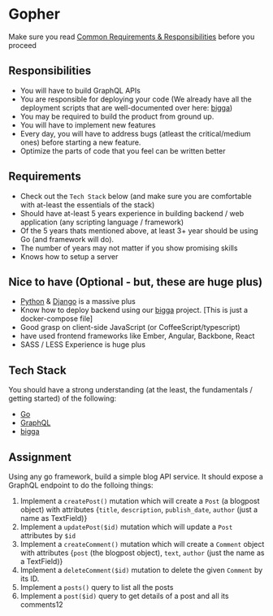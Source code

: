 # Gopher

Make sure you read [Common Requirements & Responsibilities](https://github.com/reckonsys/careers#common-requirements--responsibilities) before you proceed


## Responsibilities

* You will have to build GraphQL APIs
* You are responsible for deploying your code (We already have all the deployment scripts that are well-documented over here: [bigga](https://github.com/reckonsys/bigga))
* You may be required to build the product from ground up.
* You will have to implement new features
* Every day, you will have to address bugs (atleast the critical/medium ones) before starting a new feature.
* Optimize the parts of code that you feel can be written better


## Requirements

* Check out the `Tech Stack` below (and make sure you are comfortable with at-least the essentials of the stack)
* Should have at-least 5 years experience in building backend / web application (any scripting language / framework)
* Of the 5 years thats mentioned above, at least 3+ year should be using Go (and framework will do).
* The number of years may not matter if you show promising skills
* Knows how to setup a server


## Nice to have (Optional - but, these are huge plus)

* [Python](https://developers.google.com/edu/python/) & [Django](https://docs.djangoproject.com/en/3.0/intro/install/) is a massive plus
* Know how to deploy backend using our [bigga](https://github.com/reckonsys/bigga) project. [This is just a docker-compose file]
* Good grasp on client-side JavaScript (or CoffeeScript/typescript)
* have used frontend frameworks like Ember, Angular, Backbone, React
* SASS / LESS Experience is huge plus


## Tech Stack

You should have a strong understanding (at the least, the fundamentals / getting started) of the following:

* [Go](https://golang.org/)
* [GraphQL](https://www.edx.org/course/exploring-graphql-a-query-language-for-apis)
* [bigga](https://github.com/reckonsys/bigga)

## Assignment
Using any go framework, build a simple blog API service. It should expose a GraphQL endpoint to do the folloing things:

1. Implement a `createPost()` mutation which will create a `Post` (a blogpost object) with attributes {`title`, `description`, `publish_date`, `author` (just a name as TextField)}
1. Implement a `updatePost($id)` mutation which will update a `Post` attributes by `$id`
1. Implement a `createComment()` mutation which will create a `Comment` object with attributes {`post` (the blogpost object), `text`, `author` (just the name as a TextField)}
1. Implement a `deleteComment($id)` mutation to delete the given `Comment` by its ID. 
1. Implement a `posts()` query to list all the posts
1. Implement a `post($id)` query to get details of a post and all its comments12
